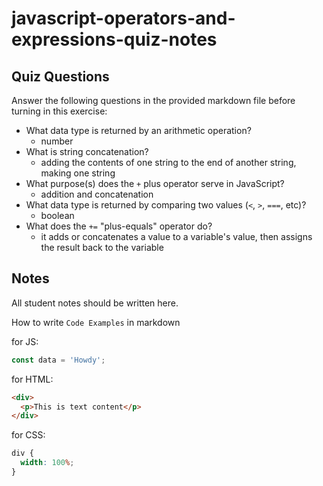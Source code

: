 # javascript-operators-and-expressions-quiz-notes

## Quiz Questions

Answer the following questions in the provided markdown file before turning in this exercise:

- What data type is returned by an arithmetic operation?
  - number
- What is string concatenation?
  - adding the contents of one string to the end of another string, making one string
- What purpose(s) does the `+` plus operator serve in JavaScript?
  - addition and concatenation
- What data type is returned by comparing two values (`<`, `>`, `===`, etc)?
  - boolean
- What does the `+=` "plus-equals" operator do?
  - it adds or concatenates a value to a variable's value, then assigns the result back to the variable

## Notes

All student notes should be written here.

How to write `Code Examples` in markdown

for JS:

```javascript
const data = 'Howdy';
```

for HTML:

```html
<div>
  <p>This is text content</p>
</div>
```

for CSS:

```css
div {
  width: 100%;
}
```
